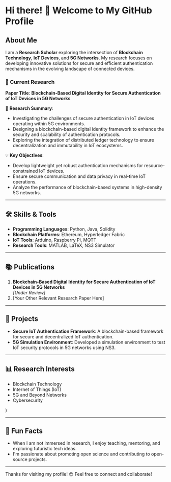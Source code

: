 # Hi there! 👋 Welcome to My GitHub Profile

## About Me

I am a **Research Scholar** exploring the intersection of **Blockchain Technology**, **IoT Devices**, and **5G Networks**. My research focuses on developing innovative solutions for secure and efficient authentication mechanisms in the evolving landscape of connected devices.

### 📝 Current Research
**Paper Title**: **Blockchain-Based Digital Identity for Secure Authentication of IoT Devices in 5G Networks**

🔬 **Research Summary**:
- Investigating the challenges of secure authentication in IoT devices operating within 5G environments.
- Designing a blockchain-based digital identity framework to enhance the security and scalability of authentication protocols.
- Exploring the integration of distributed ledger technology to ensure decentralization and immutability in IoT ecosystems.

💡 **Key Objectives**:
- Develop lightweight yet robust authentication mechanisms for resource-constrained IoT devices.
- Ensure secure communication and data privacy in real-time IoT operations.
- Analyze the performance of blockchain-based systems in high-density 5G networks.

---

## 🛠️ Skills & Tools
- **Programming Languages**: Python, Java, Solidity
- **Blockchain Platforms**: Ethereum, Hyperledger Fabric
- **IoT Tools**: Arduino, Raspberry Pi, MQTT
- **Research Tools**: MATLAB, LaTeX, NS3 Simulator

---

## 📚 Publications
1. **Blockchain-Based Digital Identity for Secure Authentication of IoT Devices in 5G Networks**  
   *[Under Review]*
2. [Your Other Relevant Research Paper Here]

---

## 🚀 Projects
- **Secure IoT Authentication Framework**: A blockchain-based framework for secure and decentralized IoT authentication. 
- **5G Simulation Environment**: Developed a simulation environment to test IoT security protocols in 5G networks using NS3.

---

## 📊 Research Interests
- Blockchain Technology
- Internet of Things (IoT)
- 5G and Beyond Networks
- Cybersecurity

)

---

## 🌟 Fun Facts
- When I am not immersed in research, I enjoy teaching, mentoring, and exploring futuristic tech ideas.
- I'm passionate about promoting open science and contributing to open-source projects.

---

Thanks for visiting my profile! 😊 Feel free to connect and collaborate!

